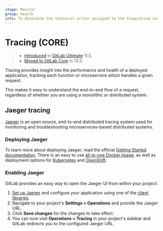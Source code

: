 ```yaml
---
stage: Monitor
group: Health
info: To determine the technical writer assigned to the Stage/Group associated with this page, see https://about.gitlab.com/handbook/engineering/ux/technical-writing/#assignments
---
```


# Tracing **(CORE)**

> - [Introduced](https://gitlab.com/gitlab-org/gitlab/-/merge_requests/7903) in [GitLab Ultimate](https://about.gitlab.com/pricing/) 11.5.
> - [Moved to GitLab Core](https://gitlab.com/gitlab-org/gitlab/-/issues/42645) in 13.5.

Tracing provides insight into the performance and health of a deployed application,
tracking each function or microservice which handles a given request.

This makes it easy to
understand the end-to-end flow of a request, regardless of whether you are using a monolithic or distributed system.

## Jaeger tracing

[Jaeger](https://www.jaegertracing.io/) is an open source, end-to-end distributed
tracing system used for monitoring and troubleshooting microservices-based distributed
systems.

### Deploying Jaeger

To learn more about deploying Jaeger, read the official
[Getting Started documentation](https://www.jaegertracing.io/docs/latest/getting-started/).
There is an easy to use [all-in-one Docker image](https://www.jaegertracing.io/docs/latest/getting-started/#AllinoneDockerimage),
as well as deployment options for [Kubernetes](https://github.com/jaegertracing/jaeger-kubernetes)
and [OpenShift](https://github.com/jaegertracing/jaeger-openshift).

### Enabling Jaeger

GitLab provides an easy way to open the Jaeger UI from within your project:

1. [Set up Jaeger](https://www.jaegertracing.io) and configure your application using one of the
   [client libraries](https://www.jaegertracing.io/docs/latest/client-libraries/).
1. Navigate to your project's **Settings > Operations** and provide the Jaeger URL.
1. Click **Save changes** for the changes to take effect.
1. You can now visit **Operations > Tracing** in your project's sidebar and
   GitLab redirects you to the configured Jaeger URL.
